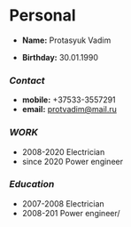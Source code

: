 
# Personal
* **Name:** 
  Protasyuk Vadim

* **Birthday:**
 30.01.1990 


### ***Contact***
* **mobile:** +37533-3557291
* **email:** protvadim@mail.ru

### ***WORK***
* 2008-2020 Electrician
* since 2020 Power engineer
### ***Education***
* 2007-2008  Electrician 
* 2008-201 Power engineer/


